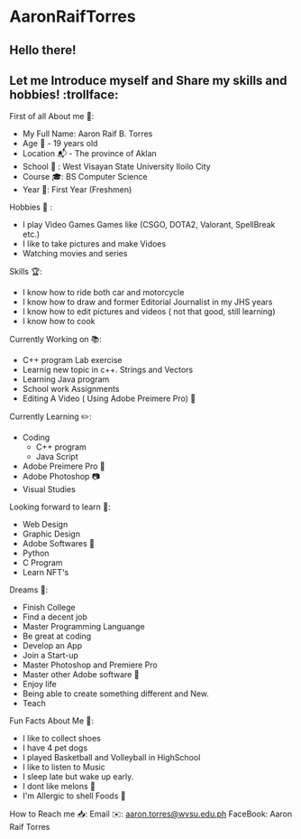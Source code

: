 # AaronRaifTorres
## Hello there!
## Let me Introduce myself and Share my skills and hobbies! :trollface:

First of all About me :bust_in_silhouette::
 - My Full Name: Aaron Raif B. Torres 
 - Age :date: -  19 years old 
 - Location :mailbox_with_mail:  - The province of Aklan 
 - School :school: : West Visayan State University Iloilo City
 - Course :mortar_board:: BS Computer Science
 - Year :school_satchel:: First Year (Freshmen)
  
 Hobbies :space_invader: : 
 -  I play Video Games
    Games like (CSGO, DOTA2, Valorant, SpellBreak etc.)
 -  I like to take pictures and make Vidoes
 -  Watching movies and series
 
 
 Skills :trophy::
 - I know how to ride both car and motorcycle
 - I know how to draw and former Editorial Journalist in my JHS years
 - I know how to edit pictures and videos ( not that good, still learning)
 - I know how to cook
 
 Currently Working on :books:: 
 - C++ program Lab exercise
 - Learnig new topic in c++. Strings and Vectors
 - Learning Java program
 - School work Assignments
 - Editing A Video ( Using Adobe Preimere Pro) :movie_camera:

 Currently Learning :pencil2::
 - Coding   
    - C++ program
    -  Java Script 
 - Adobe Preimere Pro :movie_camera:
 - Adobe Photoshop :camera:
 - Visual Studies
 
 Looking forward to learn :green_book::
 - Web Design
 - Graphic Design
 - Adobe Softwares :movie_camera:
 - Python
 - C Program
 - Learn NFT's
 
 
 Dreams :seedling::
 - Finish College
 - Find a decent job
 - Master Programming Languange
 - Be great at coding
 - Develop an App
 - Join a Start-up
 - Master Photoshop and Premiere Pro
 - Master other Adobe software :movie_camera:
 - Enjoy life
 - Being able to create something different and New.
 - Teach 

  Fun Facts About Me :sunflower::
  - I like to collect shoes
  - I have 4 pet dogs 
  - I played Basketball and Volleyball in HighSchool
  - I like to listen to Music
  - I sleep late but wake up early.
  - I dont like melons :melon:
  - I'm Allergic to shell Foods :fried_shrimp:

  How to Reach me :inbox_tray::
  Email :envelope::  aaron.torres@wvsu.edu.ph
  FaceBook: Aaron Raif Torres
  
  
 
  
  




 

